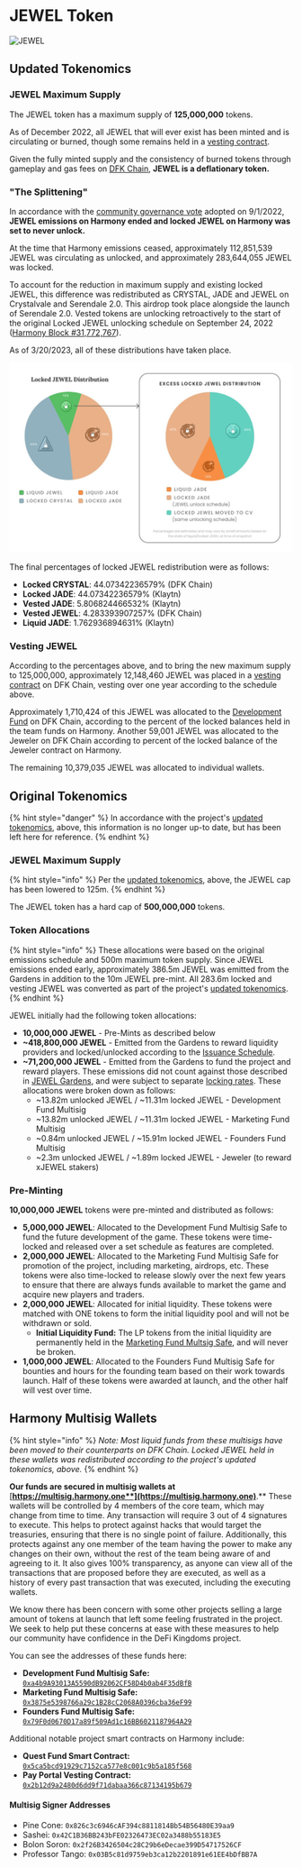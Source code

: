 # JEWEL Token

![JEWEL](../../.gitbook/assets/jewel\_token\_x2.png)

## Updated Tokenomics

### JEWEL Maximum Supply

The JEWEL token has a maximum supply of **125,000,000** tokens.

As of December 2022, all JEWEL that will ever exist has been minted and is circulating or burned, though some remains held in a [vesting contract](jewel-token.md#vesting-jewel).

Given the fully minted supply and the consistency of burned tokens through gameplay and gas fees on [DFK Chain](../defi-kingdoms-blockchain.md), **JEWEL is a deflationary token.**

### "The Splittening"

In accordance with the [community governance vote](https://vote.defikingdoms.com/#/proposal/0x2a83ec79bf88a5d8170b831b4c941a934e47ca0c569a40bb8d240666978b73e6) adopted on 9/1/2022, **JEWEL emissions on Harmony ended and locked JEWEL on Harmony was set to never unlock.**

At the time that Harmony emissions ceased, approximately 112,851,539 JEWEL was circulating as unlocked, and approximately 283,644,055 JEWEL was locked.

To account for the reduction in maximum supply and existing locked JEWEL, this difference was  redistributed as CRYSTAL, JADE and JEWEL on Crystalvale and Serendale 2.0. This airdrop took place alongside the launch of Serendale 2.0. Vested tokens are unlocking retroactively to the start of the original Locked JEWEL unlocking schedule on September 24, 2022 ([Harmony Block #31,772,767](https://explorer.harmony.one/block/31772767)).

As of 3/20/2023, all of these distributions have taken place.

<img src="../../.gitbook/assets/locked_jewel_distribution.png" alt="" data-size="original">

The final percentages of locked JEWEL redistribution were as follows:

* **Locked CRYSTAL**: 44.07342236579% (DFK Chain)
* **Locked JADE**: 44.07342236579% (Klaytn)
* **Vested JADE**: 5.806824466532% (Klaytn)
* **Vested JEWEL**: 4.283393907257% (DFK Chain)
* **Liquid JADE**: 1.762936894631% (Klaytn)

### Vesting JEWEL

According to the percentages above, and to bring the new maximum supply to 125,000,000, approximately 12,148,460 JEWEL was placed in a [vesting contract](https://subnets.avax.network/defi-kingdoms/address/0x9a7C710A6E3A86c69F2FE704AD223Ce76934bb37) on DFK Chain, vesting over one year according to the schedule above.

Approximately 1,710,424 of this JEWEL was allocated to the [Development Fund](crystal-token.md#multisig-wallet-treasury) on DFK Chain, according to the percent of the locked balances held in the team funds on Harmony. Another 59,001 JEWEL was allocated to the Jeweler on DFK Chain according to percent of the locked balance of the Jeweler contract on Harmony.

The remaining 10,379,035 JEWEL was allocated to individual wallets.

## Original Tokenomics

{% hint style="danger" %}
In accordance with the project's [updated tokenomics](jewel-token.md#updated-tokenomics), above, this information is no longer up-to date, but has been left here for reference.
{% endhint %}

### JEWEL Maximum Supply

{% hint style="info" %}
Per the [updated tokenomics](jewel-token.md#updated-tokenomics), above, the JEWEL cap has been lowered to 125m.
{% endhint %}

The JEWEL token has a hard cap of **500,000,000** tokens.

### Token Allocations

{% hint style="info" %}
These allocations were based on the original emissions schedule and 500m maximum token supply. Since JEWEL emissions ended early, approximately 386.5m JEWEL was emitted from the Gardens in addition to the 10m JEWEL pre-mint. All 283.6m locked and vesting JEWEL was converted as part of the project's [updated tokenomics](jewel-token.md#updated-tokenomics).
{% endhint %}

JEWEL initially had the following token allocations:

* **10,000,000 JEWEL** - Pre-Mints as described below
* **\~418,800,000 JEWEL** - Emitted from the Gardens to reward liquidity providers and locked/unlocked according to the [Issuance Schedule](../the-gardens/jewel-gardens.md#issuance-schedule).
* **\~71,200,000 JEWEL** - Emitted from the Gardens to fund the project and reward players. These emissions did not count against those described in [JEWEL Gardens](../the-gardens/), and were subject to separate [locking rates](../the-gardens/#allocations-and-rewards). These allocations were broken down as follows:
  * \~13.82m unlocked JEWEL / \~11.31m locked JEWEL - Development Fund Multisig
  * \~13.82m unlocked JEWEL / \~11.31m locked JEWEL - Marketing Fund Multisig
  * \~0.84m unlocked JEWEL / \~15.91m locked JEWEL - Founders Fund Multisig
  * \~2.3m unlocked JEWEL / \~1.89m locked JEWEL - Jeweler (to reward xJEWEL stakers)

### Pre-Minting

**10,000,000 JEWEL** tokens were pre-minted and distributed as follows:

* **5,000,000 JEWEL**: Allocated to the Development Fund Multisig Safe to fund the future development of the game. These tokens were time-locked and released over a set schedule as features are completed.
* **2,000,000 JEWEL**: Allocated to the Marketing Fund Multisig Safe for promotion of the project, including marketing, airdrops, etc. These tokens were also time-locked to release slowly over the next few years to ensure that there are always funds available to market the game and acquire new players and traders.
* **2,000,000 JEWEL**: Allocated for initial liquidity. These tokens were matched with ONE tokens to form the initial liquidity pool and will not be withdrawn or sold.
  * **Initial Liquidity Fund:** The LP tokens from the initial liquidity are permanently held in the [Marketing Fund Multsig Safe](https://explorer.harmony.one/address/0x3875e5398766a29c1b28cc2068a0396cba36ef99), and will never be broken.
* **1,000,000 JEWEL**: Allocated to the Founders Fund Multisig Safe for bounties and hours for the founding team based on their work towards launch. Half of these tokens were awarded at launch, and the other half will vest over time.

## Harmony Multisig Wallets

{% hint style="info" %}
_Note: Most liquid funds from these multisigs have been moved to their counterparts on DFK Chain. Locked JEWEL held in these wallets was redistributed according to the project's updated tokenomics, above._
{% endhint %}

**Our funds are secured in multisig wallets at** [**https://multisig.harmony.one**](https://multisig.harmony.one)**.** These wallets will be controlled by 4 members of the core team, which may change from time to time. Any transaction will require 3 out of 4 signatures to execute. This helps to protect against hacks that would target the treasuries, ensuring that there is no single point of failure. Additionally, this protects against any one member of the team having the power to make any changes on their own, without the rest of the team being aware of and agreeing to it. It also gives 100% transparency, as anyone can view all of the transactions that are proposed before they are executed, as well as a history of every past transaction that was executed, including the executing wallets.&#x20;

We know there has been concern with some other projects selling a large amount of tokens at launch that left some feeling frustrated in the project. We seek to help put these concerns at ease with these measures to help our community have confidence in the DeFi Kingdoms project.&#x20;

You can see the addresses of these funds here:

* **Development Fund Multisig Safe:** [`0xa4b9A93013A5590dB92062CF58D4b0ab4F35dBfB`](https://explorer.harmony.one/address/0xa4b9a93013a5590db92062cf58d4b0ab4f35dbfb)
* **Marketing Fund Multisig Safe:** [`0x3875e5398766a29c1B28cC2068A0396cba36eF99`](https://explorer.harmony.one/address/0x3875e5398766a29c1b28cc2068a0396cba36ef99)
* **Founders Fund Multisig Safe:** [`0x79F0d0670D17a89f509Ad1c16BB6021187964A29`](https://explorer.harmony.one/address/0x79f0d0670d17a89f509ad1c16bb6021187964a29)

Additional notable project smart contracts on Harmony include:

* **Quest Fund Smart Contract:** [`0x5ca5bcd91929c7152ca577e8c001c9b5a185f568`](https://explorer.harmony.one/address/0x5ca5bcd91929c7152ca577e8c001c9b5a185f568)
* **Pay Portal Vesting Contract:** [`0x2b12d9a2480d6dd9f71dabaa366c87134195b679`](https://explorer.harmony.one/address/0x2b12d9a2480d6dd9f71dabaa366c87134195b679)

#### **Multisig Signer Addresses**&#x20;

* Pine Cone: `0x826c3c6946cAF394c8811814Bb54B56480E39aa9`
* Sashei: `0x42C1B36BB243bFE02326473EC02a3488b55183E5`
* Bolon Soron: `0x2f26B3426504c28C29b6eDecae399D54717526CF`
* Professor Tango: `0x03B5c81d9759eb3ca12b2201891e61EE4bDfBB7A`
